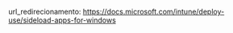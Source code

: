 url_redirecionamento: https://docs.microsoft.com/intune/deploy-use/sideload-apps-for-windows


<!--HONumber=Feb17_HO3-->


